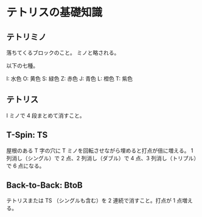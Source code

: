# テトリスの基礎知識

## テトリミノ

落ちてくるブロックのこと。
ミノと略される。

以下の七種。

I: 水色
O: 黄色
S: 緑色
Z: 赤色
J: 青色
L: 橙色
T: 紫色

## テトリス

I ミノで 4 段まとめて消すこと。

## T-Spin: TS

屋根のある T 字の穴に T ミノを回転させながら埋めると打点が倍に増える。
1 列消し（シングル）で 2 点、2 列消し（ダブル）で 4 点、3 列消し（トリプル）で 6 点になる。

## Back-to-Back: BtoB

テトリスまたは TS （シングルも含む）を 2 連続で消すこと。打点が 1 点増える。
